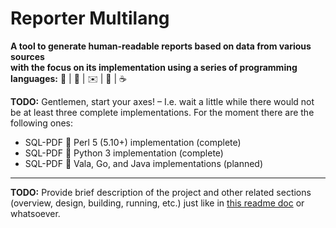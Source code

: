 # Reporter Multilang

**A tool to generate human-readable reports based on data from various sources
<br />with the focus on its implementation using a series of programming languages:** :camel: | :snake: | :envelope: | :rat: | :coffee:

**TODO:** Gentlemen, start your axes! &ndash; I.e. wait a little while there would not be at least three complete implementations. For the moment there are the following ones:
* SQL-PDF :small_blue_diamond: Perl 5 (5.10+) implementation (complete)
* SQL-PDF :small_blue_diamond: Python 3 implementation (complete)
* SQL-PDF :small_blue_diamond: Vala, Go, and Java implementations (planned)

---

**TODO:** Provide brief description of the project and other related sections (overview, design, building, running, etc.) just like in [this readme doc](https://github.com/rgolubtsov/virtblkiosim/blob/master/README.md "VIRTual BLocK IO SIMulating (virtblkiosim)") or whatsoever.
